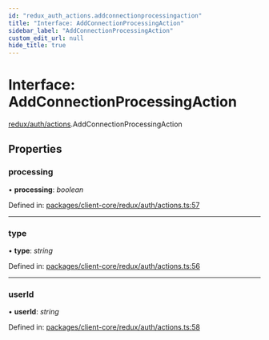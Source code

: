 ```yaml
---
id: "redux_auth_actions.addconnectionprocessingaction"
title: "Interface: AddConnectionProcessingAction"
sidebar_label: "AddConnectionProcessingAction"
custom_edit_url: null
hide_title: true
---
```


# Interface: AddConnectionProcessingAction

[redux/auth/actions](../modules/redux_auth_actions.md).AddConnectionProcessingAction

## Properties

### processing

• **processing**: *boolean*

Defined in: [packages/client-core/redux/auth/actions.ts:57](https://github.com/xr3ngine/xr3ngine/blob/66a84a950/packages/client-core/redux/auth/actions.ts#L57)

___

### type

• **type**: *string*

Defined in: [packages/client-core/redux/auth/actions.ts:56](https://github.com/xr3ngine/xr3ngine/blob/66a84a950/packages/client-core/redux/auth/actions.ts#L56)

___

### userId

• **userId**: *string*

Defined in: [packages/client-core/redux/auth/actions.ts:58](https://github.com/xr3ngine/xr3ngine/blob/66a84a950/packages/client-core/redux/auth/actions.ts#L58)
